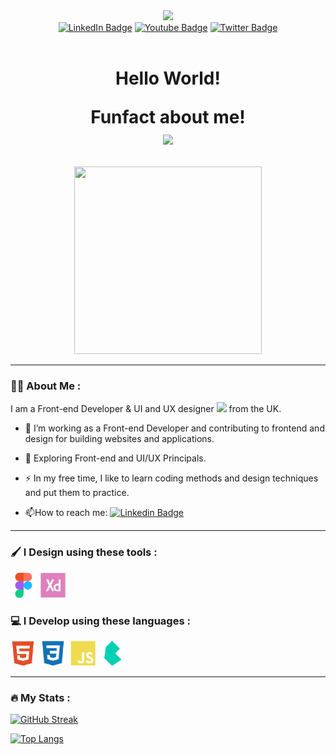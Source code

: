 <div id="header" align="center">
  <img src="https://media.giphy.com/media/2IudUHdI075HL02Pkk/giphy.gif" width="200"/>
  <div id="badges">
    <a href="https://www.linkedin.com/in/tj-collado-0b3ba8207/"><img src="https://img.shields.io/badge/LinkedIn-blue?style=for-the-badge&logo=linkedin&logoColor=white" alt="LinkedIn Badge"/></a>
    <a href=""><img src="https://img.shields.io/badge/YouTube-red?style=for-the-badge&logo=youtube&logoColor=white" alt="Youtube Badge"/></a>
    <a href=""><img src="https://img.shields.io/badge/Twitter-blue?style=for-the-badge&logo=twitter&logoColor=white" alt="Twitter Badge"/></a>
   </div>
    <img src="https://komarev.com/ghpvc/?username=A-Vibe-Called-Web&style=flat-square&color=blue" alt=""/>
    <h1>
      Hello World!
       <p>Funfact about me!
        <br>
        <img src="https://media.giphy.com/media/CuuSHzuc0O166MRfjt/giphy.gif" width="100px"/>
     </p>
    </h1>
   
</div>
<div align="center">
  <img src="https://media.giphy.com/media/v1.Y2lkPTc5MGI3NjExNDE3NjFkY2E0NWI2YWI0OTkyN2M0ZDkyZTZmZWVlNzAwMjZmZGQ0ZiZjdD1n/qCclcuNYBth4sNUMZW/giphy.gif" width="300" height="300"/>
</div>

---

### :technologist: About Me :

I am a Front-end Developer & UI and UX designer  <img src="https://media.giphy.com/media/vqxviVfqGAa14SgeiC/giphy.gif" width="30"> from the UK.
- :telescope: I’m working as a Front-end Developer and contributing to frontend and design for building websites and applications.

- :seedling: Exploring Front-end and UI/UX Principals.

- :zap: In my free time, I like to learn coding methods and design techniques and put them to practice. 

- :mailbox:How to reach me: [![Linkedin Badge](https://img.shields.io/badge/-Timothy-blue?style=flat&logo=Linkedin&logoColor=white)](https://www.linkedin.com/in/tj-collado-0b3ba8207/)

---
### :paintbrush: I Design using these tools :
<div>
    <img src="https://github.com/devicons/devicon/blob/master/icons/figma/figma-original.svg" title="Figma" alt="Figma" width="40" height="40"/>&nbsp
    <img src="https://github.com/devicons/devicon/blob/master/icons/xd/xd-plain.svg" title="CSS" alt="CSS 3" width="40" height="40"/>&nbsp
</div>

### :computer: I Develop using these languages :
<div>
    <img src="https://github.com/devicons/devicon/blob/master/icons/html5/html5-plain.svg" title="HTML 5" alt="HTML 5" width="40" height="40"/>&nbsp
    <img src="https://github.com/devicons/devicon/blob/master/icons/css3/css3-plain.svg" title="CSS" alt="CSS 3" width="40" height="40"/>&nbsp
    <img src="https://github.com/devicons/devicon/blob/master/icons/javascript/javascript-plain.svg" title="Javascript" alt="JS" width="40" height="40"/>&nbsp
    <img src="https://github.com/devicons/devicon/blob/master/icons/bulma/bulma-plain.svg" title="Bulma" alt="Bulma" width="40" height="40"/>&nbsp
</div>

---

### :fire: My Stats :

[![GitHub Streak](http://github-readme-streak-stats.herokuapp.com?user=A-Vibe-Called-Web&theme=tokyonight&hide_border=true&border_radius=4.7&mode=weekly)](https://git.io/streak-stats)

[![Top Langs](https://github-readme-stats.vercel.app/api/top-langs/?username=A-Vibe-Called-Web&layout=compact&theme=vision-friendly-dark)](https://github.com/anuraghazra/github-readme-stats)
<!--
**A-Vibe-Called-Web/A-Vibe-Called-Web** is a ✨ _special_ ✨ repository because its `README.md` (this file) appears on your GitHub profile.

Here are some ideas to get you started:

- 🔭 I’m currently working on ...
- 🌱 I’m currently learning ...
- 👯 I’m looking to collaborate on ...
- 🤔 I’m looking for help with ...
- 💬 Ask me about ...
- 📫 How to reach me: ...
- 😄 Pronouns: ...
- ⚡ Fun fact: ...

Useful links:
https://www.sitepoint.com/github-profile-readme/
-->
